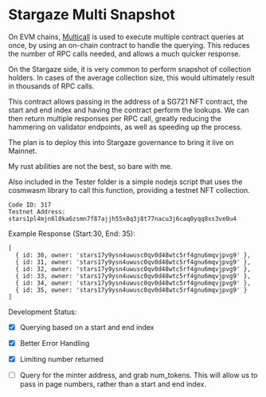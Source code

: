 # Stargaze Multi Snapshot

On EVM chains, [Multicall](https://github.com/makerdao/multicall) is used to execute multiple contract queries at once, by using an on-chain contract to handle the querying. This reduces the number of RPC calls needed, and allows a much quicker response.

On the Stargaze side, it is very common to perform snapshot of collection holders. In cases of the average collection size, this would ultimately result in thousands of RPC calls. 

This contract allows passing in the address of a SG721 NFT contract, the start and end index and having the contract perform the lookups. We can then return multiple responses per RPC call, greatly reducing the hammering on validator endpoints, as well as speeding up the process. 

The plan is to deploy this into Stargaze governance to bring it live on Mainnet. 

My rust abilities are not the best, so bare with me. 

Also included in the Tester folder is a simple nodejs script that uses the cosmwasm library to call this function, providing a testnet NFT collection. 

```
Code ID: 317
Testnet Address: stars1pl4mjn6l0ka6zsmn7f87ajjh55x8q3j8t77nacu3j6caq0yqq8xs3ve0u4
```


Example Response (Start:30, End: 35):
```
[
  { id: 30, owner: 'stars17y9ysn4uwusc0qv0d48wtc5rf4gnu6mqvjpvg9' },
  { id: 31, owner: 'stars17y9ysn4uwusc0qv0d48wtc5rf4gnu6mqvjpvg9' },
  { id: 32, owner: 'stars17y9ysn4uwusc0qv0d48wtc5rf4gnu6mqvjpvg9' },
  { id: 33, owner: 'stars17y9ysn4uwusc0qv0d48wtc5rf4gnu6mqvjpvg9' },
  { id: 34, owner: 'stars17y9ysn4uwusc0qv0d48wtc5rf4gnu6mqvjpvg9' },
  { id: 35, owner: 'stars17y9ysn4uwusc0qv0d48wtc5rf4gnu6mqvjpvg9' }
]
```

Development Status:
- [x] Querying based on a start and end index
- [x] Better Error Handling
- [x] Limiting number returned
- [ ] Query for the minter address, and grab num_tokens. This will allow us to pass in page numbers, rather than a start and end index.



